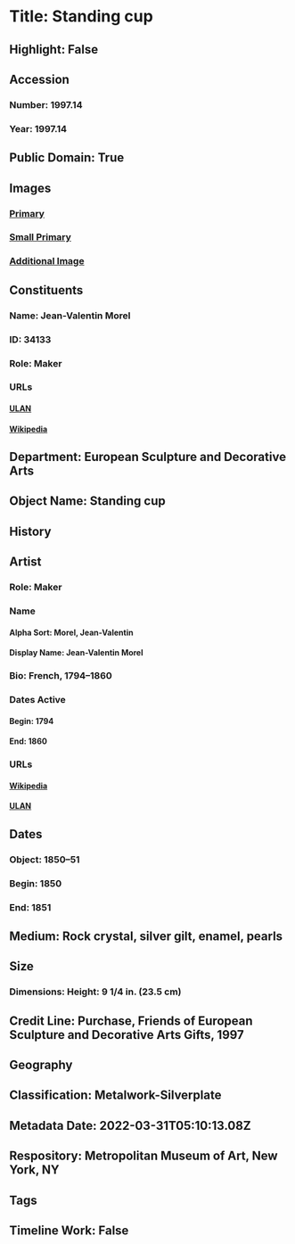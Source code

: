 # Title: Standing cup
## Highlight: False
## Accession
### Number: 1997.14
### Year: 1997.14
## Public Domain: True
## Images
### [Primary](https://images.metmuseum.org/CRDImages/es/original/DT4124.jpg)
### [Small Primary](https://images.metmuseum.org/CRDImages/es/web-large/DT4124.jpg)
### [Additional Image](https://images.metmuseum.org/CRDImages/es/original/LC-1997_14-Jan_2019-006.jpg)
## Constituents
### Name: Jean-Valentin Morel
### ID: 34133
### Role: Maker
### URLs
#### [ULAN](http://vocab.getty.edu/page/ulan/500331548)
#### [Wikipedia](https://www.wikidata.org/wiki/Q16066120)
## Department: European Sculpture and Decorative Arts
## Object Name: Standing cup
## History
## Artist
### Role: Maker
### Name
#### Alpha Sort: Morel, Jean-Valentin
#### Display Name: Jean-Valentin Morel
### Bio: French, 1794–1860
### Dates Active
#### Begin: 1794
#### End: 1860
### URLs
#### [Wikipedia](https://www.wikidata.org/wiki/Q16066120)
#### [ULAN](http://vocab.getty.edu/page/ulan/500331548)
## Dates
### Object: 1850–51
### Begin: 1850
### End: 1851
## Medium: Rock crystal, silver gilt, enamel, pearls
## Size
### Dimensions: Height: 9 1/4 in. (23.5 cm)
## Credit Line: Purchase, Friends of European Sculpture and Decorative Arts Gifts, 1997
## Geography
## Classification: Metalwork-Silverplate
## Metadata Date: 2022-03-31T05:10:13.08Z
## Respository: Metropolitan Museum of Art, New York, NY
## Tags
## Timeline Work: False